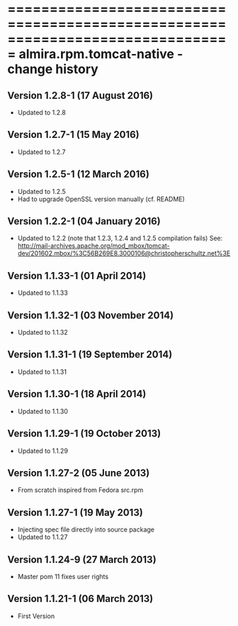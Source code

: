 ===============================================================================
almira.rpm.tomcat-native - change history
===============================================================================

Version 1.2.8-1 (17 August 2016)
--------------------------------
* Updated to 1.2.8


Version 1.2.7-1 (15 May 2016)
-----------------------------
* Updated to 1.2.7


Version 1.2.5-1 (12 March 2016)
-------------------------------
* Updated to 1.2.5
* Had to upgrade OpenSSL version manually (cf. README)


Version 1.2.2-1 (04 January 2016)
--------------------------------
* Updated to 1.2.2 (note that 1.2.3, 1.2.4 and 1.2.5 compilation fails)
  See: http://mail-archives.apache.org/mod_mbox/tomcat-dev/201602.mbox/%3C56B269E8.3000106@christopherschultz.net%3E


Version 1.1.33-1 (01 April 2014)
--------------------------------
* Updated to 1.1.33


Version 1.1.32-1 (03 November 2014)
-----------------------------------
* Updated to 1.1.32


Version 1.1.31-1 (19 September 2014)
------------------------------------
* Updated to 1.1.31


Version 1.1.30-1 (18 April 2014)
--------------------------------
* Updated to 1.1.30


Version 1.1.29-1 (19 October 2013)
----------------------------------
* Updated to 1.1.29


Version 1.1.27-2 (05 June 2013)
-------------------------------
* From scratch inspired from Fedora src.rpm


Version 1.1.27-1 (19 May 2013)
------------------------------
* Injecting spec file directly into source package
* Updated to 1.1.27


Version 1.1.24-9 (27 March 2013)
-------------------------------
* Master pom 11 fixes user rights


Version 1.1.21-1 (06 March 2013)
--------------------------------
* First Version
